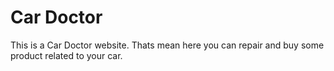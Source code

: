 # Car Doctor
This is a Car Doctor website. Thats mean here you can repair and buy some product related to your car.

